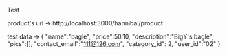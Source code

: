 Test

product's url -> http://localhost:3000/hannibal/product

test data -> {
"name":"bagle",
"price":50.10,
"description":"BigY's bagle",
"pics":[],
"contact_email":"111@126.com",
"category_id": 2,
"user_id":"02"
}
